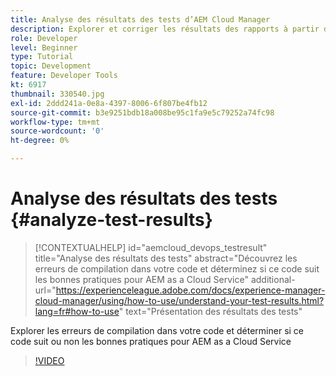 ```yaml
---
title: Analyse des résultats des tests d’AEM Cloud Manager
description: Explorer et corriger les résultats des rapports à partir d’AEM Cloud Manager
role: Developer
level: Beginner
type: Tutorial
topic: Development
feature: Developer Tools
kt: 6917
thumbnail: 330540.jpg
exl-id: 2ddd241a-0e8a-4397-8006-6f807be4fb12
source-git-commit: b3e9251bdb18a008be95c1fa9e5c79252a74fc98
workflow-type: tm+mt
source-wordcount: '0'
ht-degree: 0%

---
```


# Analyse des résultats des tests {#analyze-test-results}

>[!CONTEXTUALHELP]
>id="aemcloud_devops_testresult"
>title="Analyse des résultats des tests"
>abstract="Découvrez les erreurs de compilation dans votre code et déterminez si ce code suit les bonnes pratiques pour AEM as a Cloud Service"
>additional-url="https://experienceleague.adobe.com/docs/experience-manager-cloud-manager/using/how-to-use/understand-your-test-results.html?lang=fr#how-to-use" text="Présentation des résultats des tests"

Explorer les erreurs de compilation dans votre code et déterminer si ce code suit ou non les bonnes pratiques pour AEM as a Cloud Service

>[!VIDEO](https://video.tv.adobe.com/v/330540?quality=12&learn=on)

